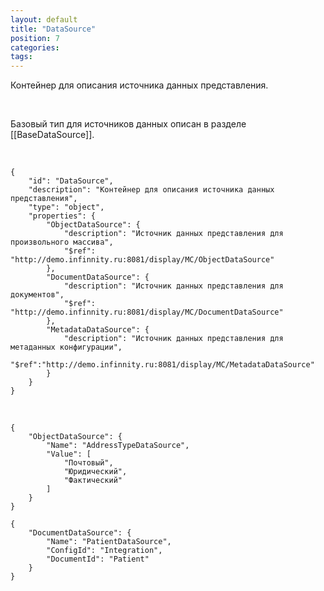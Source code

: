 ```yaml
---
layout: default
title: "DataSource"
position: 7
categories: 
tags: 
---
```


Контейнер для описания источника данных представления.

 

Базовый тип для источников данных описан в разделе [[BaseDataSource]].

   

```
{
	"id": "DataSource",
	"description": "Контейнер для описания источника данных представления",
	"type": "object",
	"properties": {
		"ObjectDataSource": {
			"description": "Источник данных представления для произвольного массива",
			"$ref": "http://demo.infinnity.ru:8081/display/MC/ObjectDataSource"
		},
		"DocumentDataSource": {
			"description": "Источник данных представления для документов",
			"$ref": "http://demo.infinnity.ru:8081/display/MC/DocumentDataSource"
		},
		"MetadataDataSource": {
			"description": "Источник данных представления для метаданных конфигурации",
			"$ref":"http://demo.infinnity.ru:8081/display/MC/MetadataDataSource"
		}
    }
}
```

   

```
{
	"ObjectDataSource": {
		"Name": "AddressTypeDataSource",
		"Value": [
			"Почтовый",
			"Юридический",
			"Фактический"
		]
	}
}
```

```
{
	"DocumentDataSource": {
		"Name": "PatientDataSource",
		"ConfigId": "Integration",
		"DocumentId": "Patient"
	}
}
```

 

 

